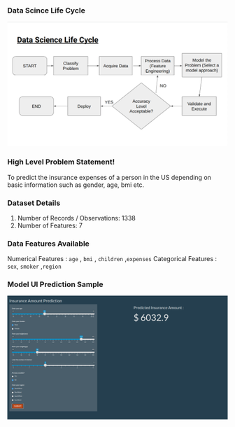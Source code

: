 ### Data Scince Life Cycle

![pic1](./pic1.png)


### High Level Problem Statement!

To predict the insurance expenses of a person in the US depending on basic information such as gender, age, bmi etc.

### Dataset Details
1. Number of Records / Observations: 1338
2. Number of Features: 7

### Data Features Available
Numerical Features :  `age` , `bmi` , `children` ,`expenses`
Categorical Features : `sex`, `smoker` ,`region` 

### Model UI Prediction Sample

![pic2](./pic2.png)
